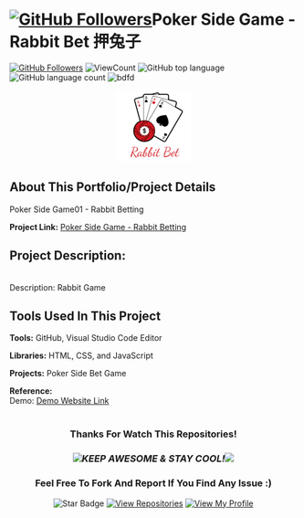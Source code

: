 # <a href="https://github.com/bdfd"><img height=40 src="https://cdn.jsdelivr.net/gh/bdfd/Personal_Image_Repo/4.Stamp/BDFD_Stamp.png" alt="GitHub Followers" /></a>Poker Side Game - Rabbit Bet 押兔子

<a href="https://github.com/bdfd"><img src="https://img.shields.io/github/followers/bdfd?label=Follow%20Me&logo=github" alt="GitHub Followers" /></a>
![ViewCount](https://views.whatilearened.today/views/github/BDFDPortfolio/Game01_Rabbit-Betting.svg?cache=remove)
![GitHub top language](https://img.shields.io/github/languages/top/BDFDPortfolio/Game01_Rabbit-Betting?style=flat)
![GitHub language count](https://img.shields.io/github/languages/count/BDFDPortfolio/Game01_Rabbit-Betting?style=flat)
<img height=20 src="https://cdn.jsdelivr.net/gh/bdfd/Personal_Image_Repo/7.Color-Icon/Status/Finish.svg" alt="bdfd" />

<!-- <img height=20 src="https://cdn.jsdelivr.net/gh/bdfd/Personal_Image_Repo/7.Color-Icon/Status/On_Progress.svg" alt="bdfd" /> -->

<div align="center">
    <img src="images/demo.png" alt="Logo" width="132" height="125">
</div>

## About This Portfolio/Project Details

Poker Side Game01 - Rabbit Betting

**Project Link:** [Poker Side Game - Rabbit Betting](https://bdfdportfolio.tk/Game01_Rabbit-Betting/)

## Project Description:

<br/>
Description: Rabbit Game

## Tools Used In This Project

**Tools:** GitHub, Visual Studio Code Editor

**Libraries:** HTML, CSS, and JavaScript

**Projects:** Poker Side Bet Game

**Reference:**  
Demo: <a href="https://bdfdportfolio.tk/Game01_Rabbit-Betting/">Demo Website Link</a>  
 <br>

<div align="center">

### Thanks For Watch This Repositories!

### <img src="https://media.giphy.com/media/WUlplcMpOCEmTGBtBW/giphy.gif" width="30"><i>KEEP AWESOME & STAY COOL!</i><img src="https://media.giphy.com/media/WUlplcMpOCEmTGBtBW/giphy.gif" width="30">

### Feel Free To Fork And Report If You Find Any Issue :)

![Star Badge](https://img.shields.io/static/v1?label=%F0%9F%8C%9F&message=If%20Useful&style=style=flat&color=BC4E99)
[![View Repositories](https://img.shields.io/badge/View-My_Repositories-blue?logo=GitHub)](https://github.com/bdfd?tab=repositories)
[![View My Profile](https://img.shields.io/badge/View-My_Profile-green?logo=GitHub)](https://github.com/bdfd)

</div>
